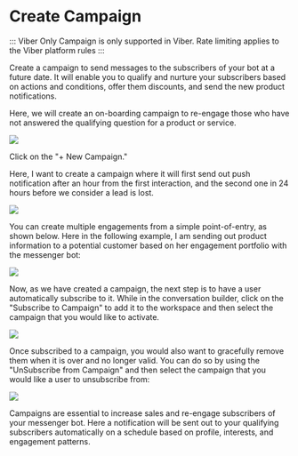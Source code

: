 # Create Campaign

::: Viber Only
Campaign is only supported in Viber. Rate limiting applies to the Viber platform rules
:::

Create a campaign to send messages to the subscribers of your bot at a future date. It will enable you to qualify and nurture your subscribers based on actions and conditions, offer them discounts, and send the new product notifications.

Here, we will create an on-boarding campaign to re-engage those who have not answered the qualifying question for a product or service.

![](./campaign-home.png)

Click on the "+ New Campaign." 

Here, I want to create a campaign where it will first send out push notification after an hour from the first interaction, and the second one in 24 hours before we consider a lead is lost.

![](./campaign-detail.png)

You can create multiple engagements from a simple point-of-entry, as shown below. Here in the following example, I am sending out product information to a potential customer based on her engagement portfolio with the messenger bot:

![](./laseraway.png)


Now, as we have created a campaign, the next step is to have a user automatically subscribe to it. While in the conversation builder, click on the "Subscribe to Campaign" to add it to the workspace and then select the campaign that you would like to activate.

![](./subscribe-to-campaign.png)

Once subscribed to a campaign, you would also want to gracefully remove them when it is over and no longer valid. You can do so by using the "UnSubscribe from Campaign" and then select the campaign that you would like a user to unsubscribe from:

![](./unsubscribe-from-campaign.png)

Campaigns are essential to increase sales and re-engage subscribers of your messenger bot. Here a notification will be sent out to your qualifying subscribers automatically on a schedule based on profile, interests, and engagement patterns.